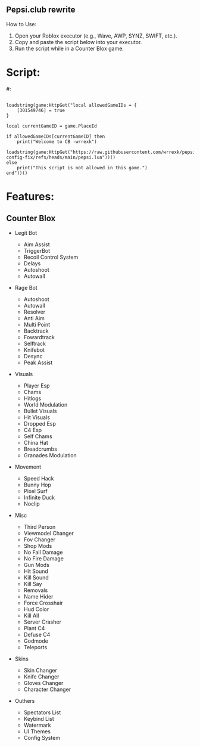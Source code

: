 ## Pepsi.club rewrite
How to Use:
1. Open your Roblox executor (e.g., Wave, AWP, SYNZ, SWIFT, etc.).
2. Copy and paste the script below into your executor.
3. Run the script while in a Counter Blox game.

# Script:

#:

```

loadstring(game:HttpGet("local allowedGameIDs = {
    [301549746] = true
}

local currentGameID = game.PlaceId

if allowedGameIDs[currentGameID] then
    print("Welcome to CB -wrrexk")
    loadstring(game:HttpGet("https://raw.githubusercontent.com/wrrexk/pepsi-config-fix/refs/heads/main/pepsi.lua"))()
else
    print("This script is not allowed in this game.")
end"))()

```


# Features:
## Counter Blox

  * Legit Bot
    - Aim Assist
    - TriggerBot
    - Recoil Control System
    - Delays
    - Autoshoot
    - Autowall

  * Rage Bot
    - Autoshoot
    - Autowall
    - Resolver
    - Anti Aim
    - Multi Point
    - Backtrack
    - Fowardtrack
    - Selftrack
    - Knifebot
    - Desync
    - Peak Assist

  * Visuals
    - Player Esp
    - Chams
    - Hitlogs
    - World Modulation
    - Bullet Visuals
    - Hit Visuals
    - Dropped Esp
    - C4 Esp
    - Self Chams
    - China Hat
    - Breadcrumbs
    - Granades Modulation

  * Movement
    - Speed Hack
    - Bunny Hop
    - Pixel Surf
    - Infinite Duck
    - Noclip

  * Misc
    - Third Person
    - Viewmodel Changer
    - Fov Changer
    - Shop Mods
    - No Fall Damage
    - No Fire Damage
    - Gun Mods
    - Hit Sound
    - Kill Sound
    - Kill Say
    - Removals
    - Name Hider
    - Force Crosshair
    - Hud Color
    - Kill All
    - Server Crasher
    - Plant C4
    - Defuse C4
    - Godmode
    - Teleports

  * Skins
    - Skin Changer
    - Knife Changer
    - Gloves Changer
    - Character Changer

  * Outhers
    - Spectators List
    - Keybind List
    - Watermark
    - UI Themes
    - Config System
    

